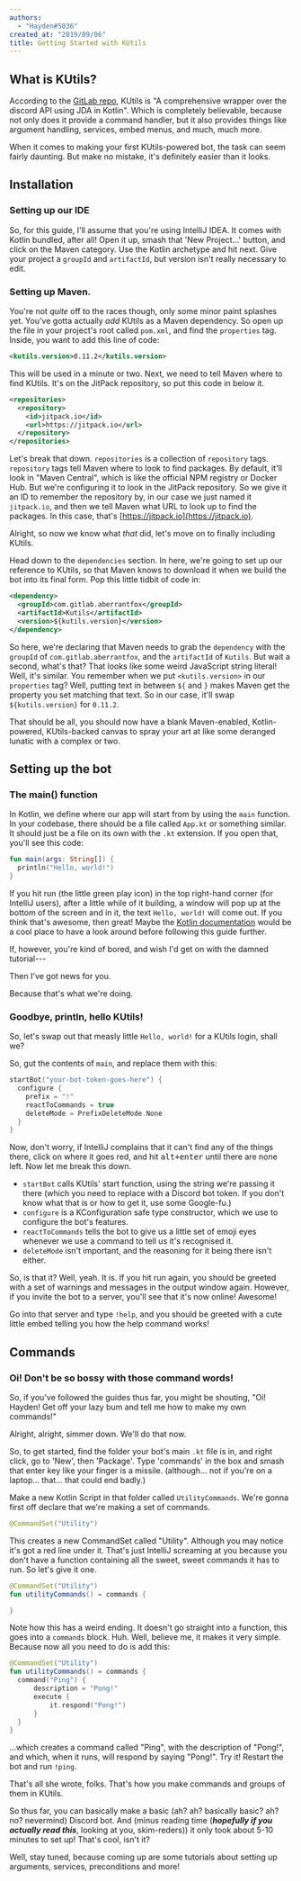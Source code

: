 ```yaml
---
authors:
  - "Hayden#5036"
created_at: "2019/09/06"
title: Getting Started with KUtils
---
```


## What is KUtils?

According to the [GitLab repo](https://gitlab.com/aberrantfox/kutils), KUtils is "A comprehensive wrapper over the discord API using JDA in Kotlin". Which is completely believable, because not only does it provide a command handler, but it also provides things like argument handling, services, embed menus, and much, much more.

When it comes to making your first KUtils-powered bot, the task can seem fairly daunting. But make no mistake, it's definitely easier than it looks.

## Installation

### Setting up our IDE

So, for this guide, I'll assume that you're using IntelliJ IDEA. It comes with Kotlin bundled, after all! Open it up, smash that 'New Project...' button, and click on the Maven category. Use the Kotlin archetype and hit next. Give your project a `groupId` and `artifactId`, but version isn't really necessary to edit.

### Setting up Maven.

You're not _quite_ off to the races though, only some minor paint splashes yet. You've gotta actually _add_ KUtils as a Maven dependency. So open up the file in your project's root called `pom.xml`, and find the `properties` tag. Inside, you want to add this line of code:

```xml
<kutils.version>0.11.2</kutils.version>
```

This will be used in a minute or two. Next, we need to tell Maven where to find KUtils. It's on the JitPack repository, so put this code in below it.

```xml
<repositories>
  <repository>
    <id>jitpack.io</id>
    <url>https://jitpack.io</url>
  </repository>
</repositories>
```

Let's break that down. `repositories` is a collection of `repository` tags. `repository` tags tell Maven where to look to find packages. By default, it'll look in "Maven Central", which is like the official NPM registry or Docker Hub. But we're configuring it to look in the JitPack repository. So we give it an ID to remember the repository by, in our case we just named it `jitpack.io`, and then we tell Maven what URL to look up to find the packages. In this case, that's [https://jitpack.io](https://jitpack.io).

Alright, so now we know what _that_ did, let's move on to finally including KUtils.

Head down to the `dependencies` section. In here, we're going to set up our reference to KUtils, so that Maven knows to download it when we build the bot into its final form. Pop this little tidbit of code in:

```xml
<dependency>
  <groupId>com.gitlab.aberrantfox</groupId>
  <artifactId>Kutils</artifactId>
  <version>${kutils.version}</version>
</dependency>
```

So here, we're declaring that Maven needs to grab the `dependency` with the `groupId` of `com.gitlab.aberrantfox`, and the `artifactId` of `Kutils`. But wait a second, what's that? That looks like some weird JavaScript string literal! Well, it's similar. You remember when we put `<kutils.version>` in our `properties` tag? Well, putting text in between `${` and `}` makes Maven get the property you set matching that text. So in our case, it'll swap `${kutils.version}` for `0.11.2`.

That should be all, you should now have a blank Maven-enabled, Kotlin-powered, KUtils-backed canvas to spray your art at like some deranged lunatic with a complex or two.

## Setting up the bot

### The main() function

In Kotlin, we define where our app will start from by using the `main` function. In your codebase, there should be a file called `App.kt` or something similar. It should just be a file on its own with the `.kt` extension. If you open that, you'll see this code:

```kotlin
fun main(args: String[]) {
  println("Hello, world!")
}
```

If you hit run (the little green play icon) in the top right-hand corner (for IntelliJ users), after a little while of it building, a window will pop up at the bottom of the screen and in it, the text `Hello, world!` will come out. If you think that's awesome, then great! Maybe the [Kotlin documentation](https://kotlinlang.org) would be a cool place to have a look around before following this guide further.

If, however, you're kind of bored, and wish I'd get on with the damned tutorial---

Then I've got news for you.

Because that's what we're doing.

### Goodbye, println, hello KUtils!

So, let's swap out that measly little `Hello, world!` for a KUtils login, shall we?

So, gut the contents of `main`, and replace them with this:

```kotlin
startBot("your-bot-token-goes-here") {
  configure {
    prefix = "!"
    reactToCommands = true
    deleteMode = PrefixDeleteMode.None
  }
}
```

Now, don't worry, if IntelliJ complains that it can't find any of the things there, click on where it goes red, and hit <kbd>alt+enter</kbd> until there are none left. Now let me break this down.

- `startBot` calls KUtils' start function, using the string we're passing it there (which you need to replace with a Discord bot token. If you don't know what that is or how to get it, use some Google-fu.)
- `configure` is a KConfiguration safe type constructor, which we use to configure the bot's features.
- `reactToCommands` tells the bot to give us a little set of emoji eyes whenever we use a command to tell us it's recognised it.
- `deleteMode` isn't important, and the reasoning for it being there isn't either.

So, is that it? Well, yeah. It is. If you hit run again, you should be greeted with a set of warnings and messages in the output window again. However, if you invite the bot to a server, you'll see that it's now online! Awesome!

Go into that server and type `!help`, and you should be greeted with a cute little embed telling you how the help command works!

## Commands

### Oi! Don't be so bossy with those command words!

So, if you've followed the guides thus far, you might be shouting, "Oi! Hayden! Get off your lazy bum and tell me how to make my own commands!"

Alright, alright, simmer down. We'll do that now.

So, to get started, find the folder your bot's main `.kt` file is in, and right click, go to 'New', then 'Package'. Type 'commands' in the box and smash that enter key like your finger is a missile. (although... not if you're on a laptop... that... that could end badly.)

Make a new Kotlin Script in that folder called `UtilityCommands`. We're gonna first off declare that we're making a set of commands.

```kotlin
@CommandSet("Utility")
```

This creates a new CommandSet called "Utility". Although you may notice it's got a red line under it. That's just IntelliJ screaming at you because you don't have a function containing all the sweet, sweet commands it has to run. So let's give it one.

```kotlin
@CommandSet("Utility")
fun utilityCommands() = commands {

}
```

Note how this has a weird ending. It doesn't go straight into a function, this goes into a `commands` block. Huh. Well, believe me, it makes it very simple. Because now all you need to do is add this:

```kotlin
@CommandSet("Utility")
fun utilityCommands() = commands {
  command("Ping") {
      description = "Pong!"
      execute {
          it.respond("Pong!")
      }
  }
}
```

...which creates a command called "Ping", with the description of "Pong!", and which, when it runs, will respond by saying "Pong!". Try it! Restart the bot and run `!ping`.

That's all she wrote, folks. That's how you make commands and groups of them in KUtils.

So thus far, you can basically make a basic (ah? ah? basically basic? ah? no? nevermind) Discord bot. And (minus reading time (**_hopefully if you actually read this_**, looking at you, skim-reders)) it only took about 5-10 minutes to set up! That's cool, isn't it?

Well, stay tuned, because coming up are some tutorials about setting up arguments, services, preconditions and more!
